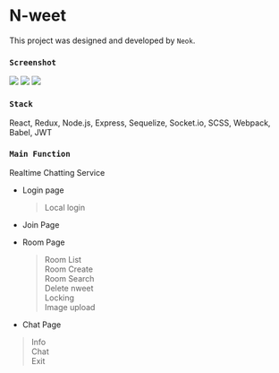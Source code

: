# N-weet
This project was designed and developed by `Neok`. 

### `Screenshot`

<img src="https://user-images.githubusercontent.com/35194760/64597152-2fdaf000-d3f0-11e9-896c-122b3f8e16be.png" />
<img src="https://user-images.githubusercontent.com/35194760/64597196-3f5a3900-d3f0-11e9-86c8-47381b80731e.png" />
<img src="https://user-images.githubusercontent.com/35194760/64597221-4aad6480-d3f0-11e9-86be-d2609510dd9e.png" />


### `Stack`

React, Redux, Node.js, Express, Sequelize, Socket.io, SCSS, Webpack, Babel, JWT


### `Main Function`

Realtime Chatting Service

* Login page
  > Local login 
  
* Join Page
  
* Room Page
  > Room List <br>
  > Room Create <br>
  > Room Search <br>
  > Delete nweet <br>
  > Locking <br>
  > Image upload <br>
  
 * Chat Page
  > Info <br>
  > Chat <br>
  > Exit <br>
